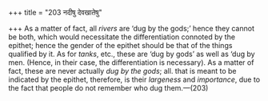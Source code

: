 +++
title = "203 नदीषु देवखातेषु"

+++
As a matter of fact, all *rivers* are ‘dug by the gods;’ hence they
cannot be both, which would necessitate the differentiation connoted by
the epithet; hence the gender of the epithet should be that of the
things qualified by it. As for *tanks*, etc., these are ‘dug by gods’ as
well as ‘dug by men. (Hence, in their case, the differentiation is
necessary). As a matter of fact, these are never actually *dug by the
gods*; all. that is meant to be indicated by the epithet, therefore, is
their *largeness* and *importance*, due to the fact that people do not
remember who dug them.—(203)


